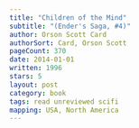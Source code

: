 ```yaml
---
title: "Children of the Mind"
subtitle: "(Ender's Saga, #4)"
author: Orson Scott Card
authorSort: Card, Orson Scott
pageCount: 370
date: 2014-01-01
written: 1996
stars: 5
layout: post
category: book
tags: read unreviewed scifi
mapping: USA, North America
---
```

